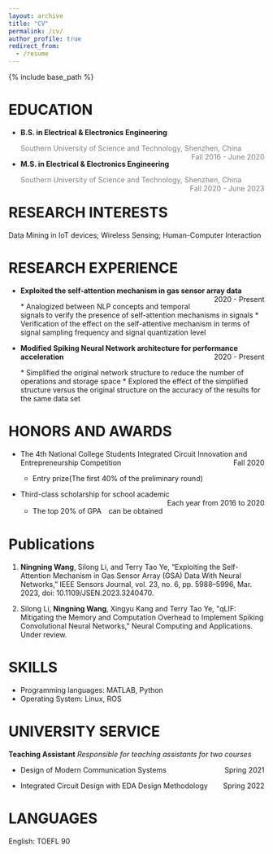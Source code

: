```yaml
---
layout: archive
title: "CV"
permalink: /cv/
author_profile: true
redirect_from:
  - /resume
---
```


{% include base_path %}

<!-- <center>诶嘿</center> <p align="right">诶嘿</p>
<p style="text-align:left;">一部分文字<span style="float:right;">另一部分文字</span></p>
<p style="text-align:left;"><span style="float:right;"></span></p> -->

EDUCATION
======
* **B.S. in Electrical & Electronics Engineering**
  <p style="text-align:left;"><font color=gray>Southern University of Science and Technology, Shenzhen, China</font> <span style="float:right;"><font color=gray>Fall 2016 - June 2020</font></span></p>  
 <!-- (GPA: 3.73/4 89.3%)-->
  
* **M.S. in Electrical & Electronics Engineering**
  <p style="text-align:left;"><font color=gray>Southern University of Science and Technology, Shenzhen, China</font> <span style="float:right;"><font color=gray>Fall 2020 - June 2023</font></span></p>
  <!--(GPA: 3.39/4 86%)-->
  
  
RESEARCH INTERESTS
======
Data Mining in IoT devices; Wireless Sensing; Human-Computer Interaction  


RESEARCH EXPERIENCE
======
* <p style="text-align:left;"><b>Exploited the self-attention mechanism in gas sensor array data</b> <span style="float:right;">2020 - Present</span></p>  
  * Analogized between NLP concepts and temporal signals to verify the presence of self-attention
   mechanisms in signals
  * Verification of the effect on the self-attentive mechanism in terms of signal sampling frequency
   and signal quantization level


* <p style="text-align:left;"><b>Modified Spiking Neural Network architecture for performance acceleration</b> <span style="float:right;">2020 - Present</span></p>
  * Simplified the original network structure to reduce the number of operations and storage space
  * Explored the effect of the simplified structure versus the original structure on the accuracy of the
   results for the same data set


HONORS AND AWARDS
======
* <p style="text-align:left;">The 4th National College Students Integrated Circuit Innovation and Entrepreneurship Competition<span style="float:right;">Fall 2020</span></p>

  * Entry prize(The first 40% of the preliminary round)

* <p style="text-align:left;">Third-class scholarship for school academic<span style="float:right;">Each year from 2016 to 2020</span></p>

  * The top 20% of GPA　can be obtained
 

Publications
======
1. **Ningning Wang**, Silong Li, and Terry Tao Ye, “Exploiting the Self-Attention Mechanism in Gas Sensor Array (GSA) Data With Neural Networks,” IEEE Sensors Journal, vol. 23, no. 6, pp. 5988–5996, Mar. 2023, doi: 10.1109/JSEN.2023.3240470.

2. Silong Li, **Ningning Wang**, Xingyu Kang and Terry Tao Ye, "qLIF: Mitigating the Memory and Computation Overhead to Implement Spiking Convolutional Neural Networks," Neural Computing and Applications. Under review.  


SKILLS
======
* Programming languages: MATLAB, Python
* Operating System: Linux, ROS

  
UNIVERSITY SERVICE
======
**Teaching Assistant**
*Responsible for teaching assistants for two courses*
* <p style="text-align:left;">Design of Modern Communication Systems<span style="float:right;">Spring 2021</span></p>
* <p style="text-align:left;">Integrated Circuit Design with EDA Design Methodology<span style="float:right;">Spring 2022</span></p>
  
LANGUAGES
======
English: TOEFL 90
